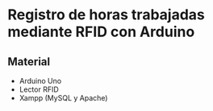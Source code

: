 # Registro de horas trabajadas mediante RFID con Arduino

## Material

* Arduino Uno
* Lector RFID
* Xampp (MySQL y Apache)
